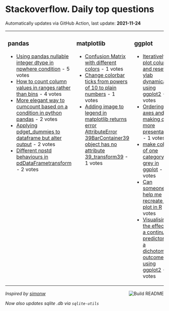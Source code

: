 # Stackoverflow. Daily top questions 

Automatically updates via GitHub Action, last update: **<!-- date starts -->2021-11-24<!-- date ends -->**


<table><tr><td valign="top" width="33%">

### pandas
<!-- pandas starts -->
* [Using pandas nullable integer dtype in npwhere condition](https://stackoverflow.com/questions/70101815/using-pandas-nullable-integer-dtype-in-np-where-condition) - 5 votes
* [How to count column values in ranges rather than bins](https://stackoverflow.com/questions/70100132/how-to-count-column-values-in-ranges-rather-than-bins) - 4 votes
* [More elegant way to cumcount based on a condition in python pandas](https://stackoverflow.com/questions/70089660/more-elegant-way-to-cumcount-based-on-a-condition-in-python-pandas) - 2 votes
* [Applying pdget_dummies to dataframe but alter output](https://stackoverflow.com/questions/70098506/applying-pd-get-dummies-to-dataframe-but-alter-output) - 2 votes
* [Different npstd behaviours in pdDataFrametransform](https://stackoverflow.com/questions/70095673/different-np-std-behaviours-in-pd-dataframe-transform) - 2 votes
<!-- pandas ends -->
</td><td valign="top" width="34%">


### matplotlib
<!-- matplotlib starts -->
* [Confusion Matrix with different colors](https://stackoverflow.com/questions/70097754/confusion-matrix-with-different-colors) - 1 votes
* [Change colorbar ticks from powers of 10 to plain numbers](https://stackoverflow.com/questions/70095814/change-colorbar-ticks-from-powers-of-10-to-plain-numbers) - 1 votes
* [Adding image to legend in matplotlib returns error AttributeError 39BarContainer39 object has no attribute 39_transform39](https://stackoverflow.com/questions/70097223/adding-image-to-legend-in-matplotlib-returns-error-attributeerror-barcontaine) - 1 votes
<!-- matplotlib ends -->
</td><td valign="top" width="34%">


### ggplot
<!-- ggplot2 starts -->
* [Iteratively plot columns and reset ylab dynamically using ggplot2](https://stackoverflow.com/questions/70093487/iteratively-plot-columns-and-reset-ylab-dynamically-using-ggplot2) - 1 votes
* [Ordering axes and making data more presentable](https://stackoverflow.com/questions/70101088/ordering-axes-and-making-data-more-presentable) - 1 votes
* [make color of one category grey in ggplot](https://stackoverflow.com/questions/70099073/make-color-of-one-category-grey-in-ggplot) - 1 votes
* [Can someone help me recreate this plot in R](https://stackoverflow.com/questions/70094869/can-someone-help-me-recreate-this-plot-in-r) - 1 votes
* [Visualising the effect of a continuous predictor on a dichotomous outcome using ggplot2](https://stackoverflow.com/questions/70094262/visualising-the-effect-of-a-continuous-predictor-on-a-dichotomous-outcome-using) - 1 votes
<!-- ggplot2 ends -->
</td></tr></table>

<a href="https://github.com/hp0404/hp0404/actions"><img src="https://github.com/hp0404/hp0404/workflows/Build%20README/badge.svg" align="right" alt="Build README"></a> <p>*Inspired by  [simonw](https://github.com/simonw/simonw)*</p> <p> *Now also updates sqlite .db via `sqlite-utils`* </p>
